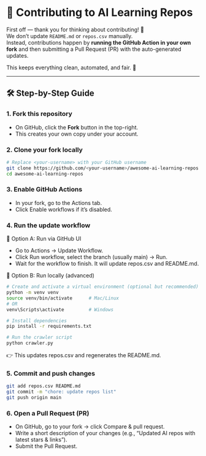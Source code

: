 # 🤝 Contributing to AI Learning Repos

First off — thank you for thinking about contributing! 🎉  
We don’t update `README.md` or `repos.csv` manually.  
Instead, contributions happen by **running the GitHub Action in your own fork** and then submitting a Pull Request (PR) with the auto-generated updates.  

This keeps everything clean, automated, and fair. 🚀

---

## 🛠 Step-by-Step Guide

### 1. Fork this repository
- On GitHub, click the **Fork** button in the top-right.
- This creates your own copy under your account.

### 2. Clone your fork locally
```bash
# Replace <your-username> with your GitHub username
git clone https://github.com/<your-username>/awesome-ai-learning-repos.git
cd awesome-ai-learning-repos
```

### 3. Enable GitHub Actions

- In your fork, go to the Actions tab.
- Click Enable workflows if it’s disabled.

### 4. Run the update workflow
🔹 Option A: Run via GitHub UI

  - Go to Actions → Update Workflow.
  - Click Run workflow, select the branch (usually main) → Run.
  - Wait for the workflow to finish. It will update repos.csv and README.md.

🔹 Option B: Run locally (advanced)
```bash
# Create and activate a virtual environment (optional but recommended)
python -m venv venv
source venv/bin/activate      # Mac/Linux
# OR
venv\Scripts\activate         # Windows

# Install dependencies
pip install -r requirements.txt

# Run the crawler script
python crawler.py
```
👉 This updates repos.csv and regenerates the README.md.

### 5. Commit and push changes
```bash
git add repos.csv README.md
git commit -m "chore: update repos list"
git push origin main
```
### 6. Open a Pull Request (PR)

- On GitHub, go to your fork → click Compare & pull request.
- Write a short description of your changes (e.g., “Updated AI repos with latest stars & links”).
- Submit the Pull Request.
